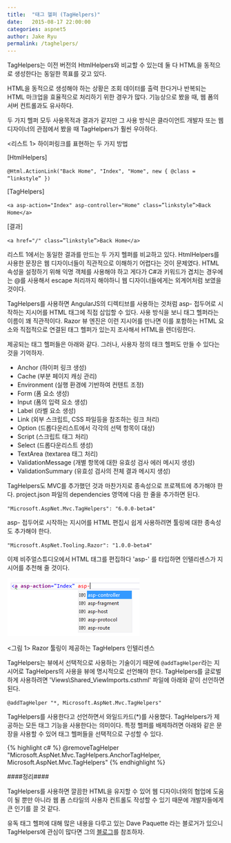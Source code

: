 ```yaml
---
title:  "태그 헬퍼 (TagHelpers)"
date:   2015-08-17 22:00:00
categories: aspnet5
author: Jake Ryu
permalink: /taghelpers/
---
```


TagHelpers는 이전 버전의 HtmlHelpers와 비교할 수 있는데 둘 다 HTML을 동적으로 생성한다는 동일한 목표를 갖고 있다. 

HTML을 동적으로 생성해야 하는 상황은 조회 데이터를 출력 한다거나 반복되는 HTML 마크업을 효율적으로 처리하기 위한 경우가 많다. 기능상으로 봤을 때, 웹 폼의 서버 컨트롤과도 유사하다.

두 가지 헬퍼 모두 사용목적과 결과가 같지만 그 사용 방식은 클라이언트 개발자 또는 웹 디자이너의 관점에서 봤을 때 TagHelpers가 훨씬 우아하다. 

<리스트 1> 하이퍼링크를 표현하는 두 가지 방법

[HtmlHelpers]

`@Html.ActionLink("Back Home", "Index", "Home", new { @class = “linkstyle” })`

[TagHelpers]

`<a asp-action="Index" asp-controller="Home" class=”linkstyle”>Back Home</a>`

[결과]

`<a href="/" class=”linkstyle”>Back Home</a>`

리스트 1에서는 동일한 결과를 만드는 두 가지 헬퍼를 비교하고 있다. HtmlHelpers를 사용한 문장은 웹 디자이너들이 직관적으로 이해하기 어렵다는 것이 문제였다. HTML 속성을 설정하기 위해 익명 객체를 사용해야 하고 게다가 C#과 키워드가 겹치는 경우에는 @를 사용해서 escape 처리까지 해야하니 웹 디자이너들에게는 외계어처럼 보였을 것이다.

TagHelpers를 사용하면 AngularJS의 디렉티브를 사용하는 것처럼 asp- 접두어로 시작하는 지시어를 HTML 태그에 직접 삽입할 수 있다. 사용 방식을 보니 태그 헬퍼라는 이름이 꽤 직관적이다. Razor 뷰 엔진은 이런 지시어를 만나면 이를 포함하는 HTML 요소와 직접적으로 연결된 태그 헬퍼가 있는지 조사해서 HTML을 렌더링한다. 

제공되는 태그 헬퍼들은 아래와 같다. 그러나, 사용자 정의 태크 헬퍼도 만들 수 있다는 것을 기억하자.

*	Anchor (하이퍼 링크 생성)
*	Cache (부분 페이지 캐싱 관리)
*	Environment (실행 환경에 기반하여 컨텐트 조정)
*	Form (폼 요소 생성)
*	Input (폼의 입력 요소 생성)
*	Label (라벨 요소 생성)
*	Link (외부 스크립트, CSS 파일등을 참조하는 링크 처리)
*	Option (드롭다운리스트에서 각각의 선택 항목이 대상)
*	Script (스크립트 태그 처리)
*	Select (드롭다운리스트 생성)
*	TextArea (textarea 태그 처리)
*	ValidationMessage (개별 항목에 대한 유효성 검사 에러 메시지 생성)
*	ValidationSummary (유효성 검사의 전체 결과 메시지 생성)

TagHelpers도 MVC를 추가했던 것과 마찬가지로 종속성으로 프로젝트에 추가해야 한다. project.json 파일의 dependencies 영역에 다음 한 줄을 추가하면 된다.

`"Microsoft.AspNet.Mvc.TagHelpers": "6.0.0-beta4"`

asp- 접두어로 시작하는 지시어를 HTML 편집시 쉽게 사용하려면 툴링에 대한 종속성도 추가해야 한다.

`"Microsoft.AspNet.Tooling.Razor": "1.0.0-beta4"`

이제 비주얼스튜디오에서 HTML 태그를 편집하다 'asp-' 를 타입하면 인텔리센스가 지시어를 추천해 줄 것이다.

[![TagHelpers 인텔리센스][1]][1]

<그림 1> Razor 툴링이 제공하는 TagHelpers 인텔리센스

TagHelpers는 뷰에서 선택적으로 사용하는 기술이기 때문에 `@addTagHelper`라는 지시어로  TagHelpers의 사용을 뷰에 명시적으로 선언해야 한다. TagHelpers를 글로벌하게 사용하려면 'Views\Shared\_ViewImports.csthml' 파일에 아래와 같이 선언하면 된다.

`@addTagHelper "*, Microsoft.AspNet.Mvc.TagHelpers"`

TagHelpers를 사용한다고 선언하면서 와일드카드(*)를 사용했다. TagHelpers가 제공하는 모든 태그 기능을 사용한다는 의미이다. 특정 헬퍼를 배제하려면 아래와 같은 문장을 사용할 수 있어 태그 헬퍼들을 선택적으로 구성할 수 있다.

{% highlight c# %}
@removeTagHelper "Microsoft.AspNet.Mvc.TagHelpers.AnchorTagHelper, Microsoft.AspNet.Mvc.TagHelpers"
{% endhighlight %}

####정리####

TagHelpers를 사용하면 깔끔한 HTML을 유지할 수 있어 웹 디자이너와의 협업에 도움이 될 뿐만 아니라 웹 폼 스타일의 사용자 컨트롤도 작성할 수 있기 때문에 개발자들에게 큰 인기를 끌 것 같다. 

유독 태그 헬퍼에 대해 많은 내용을 다루고 있는 Dave Paquette 라는 블로거가 있으니 TagHelpers에 관심이  많다면 그의 [블로그][2]를 참조하자.


[1]: /assets/aspnet5/taghelpers-intellisense.png
[2]: http://www.davepaquette.com/
